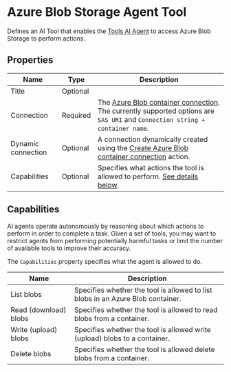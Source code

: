 # Azure Blob Storage Agent Tool

Defines an AI Tool that enables the [Tools AI Agent](../agents/tools-ai-agent.md) to access Azure Blob Storage to perform actions.

## Properties

| Name             | Type      |Description                                             |
|------------------|-----------|--------------------------------------------------------|
| Title            | Optional  |                                             |
| Connection       | Required  | The [Azure Blob container connection](./azure-blob-container-connection.md). The currently supported options are `SAS URI` and `Connection string + container name`.    |
| Dynamic connection | Optional   | A connection dynamically created using the [Create Azure Blob container connection](./create-azure-blob-container-connection.md) action.    |
| Capabilities     | Optional | Specifies what actions the tool is allowed to perform. [See details below](#capabilities). |


## Capabilities

AI agents operate autonomously by reasoning about which actions to perform in order to complete a task. Given a set of tools, you may want to restrict agents from performing potentially harmful tasks or limit the number of available tools to improve their accuracy.  

The `Capabilities` property specifies what the agent is allowed to do.

| Name                  | Description                              |
|-----------------------|------------------------------------------|
| List blobs            | Specifies whether the tool is allowed to list blobs in an Azure Blob container. |
| Read (download) blobs | Specifies whether the tool is allowed to read blobs from a container. |
| Write (upload) blobs  | Specifies whether the tool is allowed write (upload) blobs to a container. |
| Delete blobs          | Specifies whether the tool is allowed delete blobs from a container.
